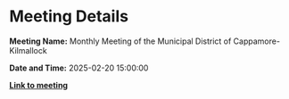 # Meeting Details

**Meeting Name:** Monthly Meeting of the Municipal District of Cappamore-Kilmallock

**Date and Time:** 2025-02-20 15:00:00

**<a href="https://www.limerick.ie/council/whats-on/monthly-meeting-of-the-municipal-district-of-cappamore-kilmallock-22" target="_blank">Link to meeting</a>**
